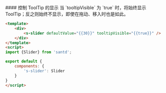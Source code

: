 <codebox>
#### 控制 ToolTip 的显示
当 `tooltipVisible` 为 `true` 时，将始终显示 ToolTip；反之则始终不显示，即使在拖动、移入时也是如此。

```html
<template>
    <div>
        <s-slider defaultValue="{{30}}" tooltipVisible="{{true}}" />
    </div>
</template>
<script>
import {Slider} from 'santd';

export default {
    components: {
        's-slider': Slider
    }
}
</script>
```
</codebox>
